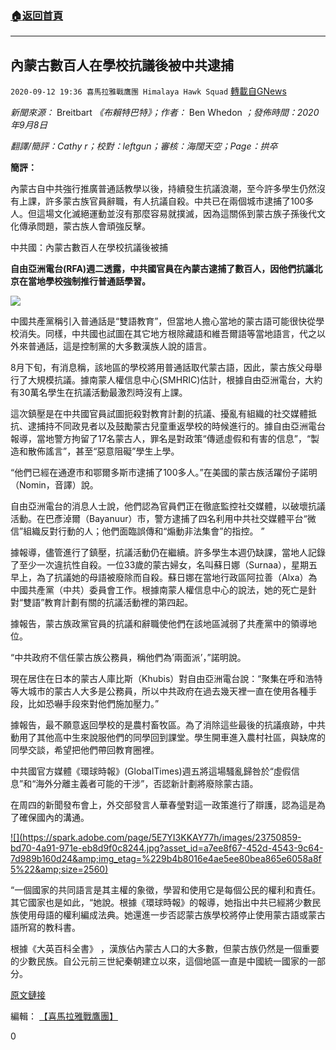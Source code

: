 ###  [:house:返回首頁](https://github.com/ourhimalayas/txt)
---

## 內蒙古數百人在學校抗議後被中共逮捕
`2020-09-12 19:36 喜馬拉雅戰鷹團 Himalaya Hawk Squad` [轉載自GNews](https://gnews.org/zh-hant/351221/)

*新聞來源：* Breitbart *《布賴特巴特》；作者：* Ben Whedon *；發佈時間：2020年9月8日*

*翻譯/簡評：Cathy r；校對：leftgun；審核：海闊天空；Page：拱卒*

**簡評：**

內蒙古自中共強行推廣普通話教學以後，持續發生抗議浪潮，至今許多學生仍然沒有上課，許多蒙古族官員辭職，有人抗議自殺。中共已在兩個城市逮捕了100多人。但這場文化滅絕運動並沒有那麼容易就撲滅，因為這關係到蒙古族子孫後代文化傳承問題，蒙古族人會頑強反擊。

中共國：內蒙古數百人在學校抗議後被捕

**自由亞洲電台(RFA)週二透露，中共國官員在內蒙古逮捕了數百人，因他們抗議北京在當地學校強制推行普通話學習。**

![](https://spark.adobe.com/page/5E7YI3KKAY77h/images/0ad93803-78e6-4df7-aa8e-40e1133e7922.jpg?asset_id=7da24c62-150e-4691-b00b-8465ebf6ab60&amp;img_etag=%22ffe8f2ba3021d2593f8bcf52b74310df%22&amp;size=1024)

中國共產黨稱引入普通話是“雙語教育”，但當地人擔心當地的蒙古語可能很快從學校消失。同樣，中共國也試圖在其它地方根除藏語和維吾爾語等當地語言，代之以外來普通話，這是控制黨的大多數漢族人說的語言。

8月下旬，有消息稱，該地區的學校將用普通話取代蒙古語，因此，蒙古族父母舉行了大規模抗議。據南蒙人權信息中心(SMHRIC)估計，根據自由亞洲電台，大約有30萬名學生在抗議活動最激烈時沒有上課。

這次鎮壓是在中共國官員試圖扼殺對教育計劃的抗議、擾亂有組織的社交媒體抵抗、逮捕持不同政見者以及鼓勵蒙古兒童重返學校的時候進行的。據自由亞洲電台報導，當地警方拘留了17名蒙古人，罪名是對政策“傳遞虛假和有害的信息”，“製造和散佈謠言”，甚至“惡意阻礙”學生上學。

“他們已經在通遼市和鄂爾多斯市逮捕了100多人。”在美國的蒙古族活躍份子諾明（Nomin，音譯）說。

自由亞洲電台的消息人士說，他們認為官員們正在徹底監控社交媒體，以破壞抗議活動。在巴彥淖爾（Bayanuur）市，警方逮捕了四名利用中共社交媒體平台“微信”組織反對行動的人；他們面臨誤傳和“煽動非法集會”的指控。 ”

據報導，儘管進行了鎮壓，抗議活動仍在繼續。許多學生本週仍缺課，當地人記錄了至少一次違抗性自殺。一位33歲的蒙古婦女，名叫蘇日娜（Surnaa），星期五早上，為了抗議她的母語被廢除而自殺。蘇日娜在當地行政區阿拉善（Alxa）為中國共產黨（中共）委員會工作。根據南蒙人權信息中心的說法，她的死亡是針對“雙語”教育計劃有關的抗議活動裡的第四起。

據報告，蒙古族政黨官員的抗議和辭職使他們在該地區減弱了共產黨中的領導地位。

“中共政府不信任蒙古族公務員，稱他們為’兩面派’，”諾明說。

現在居住在日本的蒙古人庫比斯（Khubis）對自由亞洲電台說：“聚集在呼和浩特等大城市的蒙古人大多是公務員，所以中共政府在過去幾天裡一直在使用各種手段，比如恐嚇手段來對他們施加壓力。”

據報告，最不願意返回學校的是農村畜牧區。為了消除這些最後的抗議痕跡，中共動用了其他高中生來說服他們的同學回到課堂。學生開車進入農村社區，與缺席的同學交談，希望把他們帶回教育圈裡。

中共國官方媒體《環球時報》(GlobalTimes)週五將這場騷亂歸咎於“虛假信息”和“海外分離主義者可能的干涉”，否認新計劃將廢除蒙古語。

在周四的新聞發布會上，外交部發言人華春瑩對這一政策進行了辯護，認為這是為了確保國內的溝通。

[!\[\](https://spark.adobe.com/page/5E7YI3KKAY77h/images/23750859-bd70-4a91-971e-eb8d9f0c8244.jpg?asset_id=a7ee8f67-452d-4543-9c64-7d989b160d24&amp;img_etag=%229b4b8016e4ae5ee80bea865e6058a8f5%22&amp;size=2560)](https://spark.adobe.com/page/5E7YI3KKAY77h/images/23750859-bd70-4a91-971e-eb8d9f0c8244.jpg?asset_id=a7ee8f67-452d-4543-9c64-7d989b160d24&amp;img_etag=%229b4b8016e4ae5ee80bea865e6058a8f5%22&amp;size=1024)

“一個國家的共同語言是其主權的象徵，學習和使用它是每個公民的權利和責任。其它國家也是如此，“她說。根據《環球時報》的報導，她指出中共已經將少數民族使用母語的權利編成法典。她還進一步否認蒙古族學校將停止使用蒙古語或蒙古語所寫的教科書。

根據《大英百科全書》 ，漢族佔內蒙古人口的大多數，但蒙古族仍然是一個重要的少數民族。自公元前三世紀秦朝建立以來，這個地區一直是中國統一國家的一部分。

[原文鏈接](https://hongkongfp.com/2020/08/23/reading-between-the-crowds-chinese-state-medias-one-sided-reporting-on-the-belarus-protests/)

編輯： [【喜馬拉雅戰鷹團】](https://spark.adobe.com/page/5E7YI3KKAY77h/)

0
